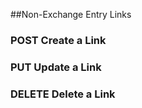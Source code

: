 ##Non-Exchange Entry Links

### POST Create a Link

### PUT Update a Link

### DELETE Delete a Link
